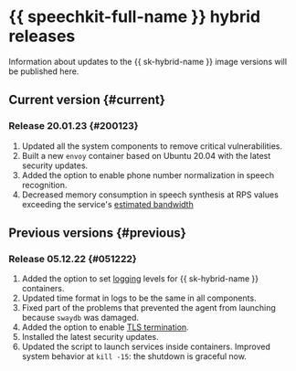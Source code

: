# {{ speechkit-full-name }} hybrid releases

Information about updates to the {{ sk-hybrid-name }} image versions will be published here.

## Current version {#current}

### Release 20.01.23 {#200123}

1. Updated all the system components to remove critical vulnerabilities.
1. Built a new `envoy` container based on Ubuntu 20.04 with the latest security updates.
1. Added the option to enable phone number normalization in speech recognition.
1. Decreased memory consumption in speech synthesis at RPS values exceeding the service's [estimated bandwidth](system-requirements.md#hardware)

## Previous versions {#previous}

### Release 05.12.22 {#051222}

1. Added the option to set [logging](operations/logging.md) levels for {{ sk-hybrid-name }} containers.
1. Updated time format in logs to be the same in all components.
1. Fixed part of the problems that prevented the agent from launching because `swaydb` was damaged.
1. Added the option to enable [TLS termination](operations/tls-proxy.md).
1. Installed the latest security updates.
1. Updated the script to launch services inside containers. Improved system behavior at `kill -15`: the shutdown is graceful now.